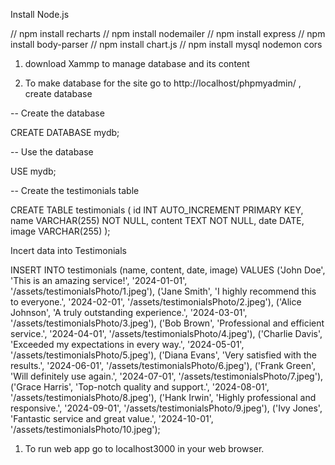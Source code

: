 
Install Node.js

// npm install recharts 
// npm install nodemailer 
// npm install express
// npm install body-parser
// npm install chart.js
//  npm install mysql nodemon cors 

1. download Xammp to manage database and its content 

2. To make database for the site go to http://localhost/phpmyadmin/ , create database 
   
-- Create the database

CREATE DATABASE mydb;

-- Use the database

USE mydb;

-- Create the testimonials table

CREATE TABLE testimonials (
    id INT AUTO_INCREMENT PRIMARY KEY,
    name VARCHAR(255) NOT NULL,
    content TEXT NOT NULL,
    date DATE,
    image VARCHAR(255)
);

Incert data into Testimonials 

INSERT INTO testimonials (name, content, date, image) VALUES
('John Doe', 'This is an amazing service!', '2024-01-01', '/assets/testimonialsPhoto/1.jpeg'),
('Jane Smith', 'I highly recommend this to everyone.', '2024-02-01', '/assets/testimonialsPhoto/2.jpeg'),
('Alice Johnson', 'A truly outstanding experience.', '2024-03-01', '/assets/testimonialsPhoto/3.jpeg'),
('Bob Brown', 'Professional and efficient service.', '2024-04-01', '/assets/testimonialsPhoto/4.jpeg'),
('Charlie Davis', 'Exceeded my expectations in every way.', '2024-05-01', '/assets/testimonialsPhoto/5.jpeg'),
('Diana Evans', 'Very satisfied with the results.', '2024-06-01', '/assets/testimonialsPhoto/6.jpeg'),
('Frank Green', 'Will definitely use again.', '2024-07-01', '/assets/testimonialsPhoto/7.jpeg'),
('Grace Harris', 'Top-notch quality and support.', '2024-08-01', '/assets/testimonialsPhoto/8.jpeg'),
('Hank Irwin', 'Highly professional and responsive.', '2024-09-01', '/assets/testimonialsPhoto/9.jpeg'),
('Ivy Jones', 'Fantastic service and great value.', '2024-10-01', '/assets/testimonialsPhoto/10.jpeg');


1. To run web app go to localhost3000 in your web browser. 
   




